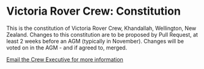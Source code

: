 # Victoria Rover Crew: Constitution

This is the constitution of Victoria Rover Crew, Khandallah, Wellington, New Zealand. 
Changes to this constitution are to be proposed by Pull Request, at least 2 weeks before an AGM (typically in November).
Changes will be voted on in the AGM - and if agreed to, merged.

[Email the Crew Executive for more information](mailto:exec@victoriarovers.com)